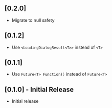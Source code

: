 ## [0.2.0]

* Migrate to null safety

## [0.1.2]

* Use `<LoadingDialogResult<T>>` instead of `<T>`

## [0.1.1]

* Use `Future<T> Function()` instead of `Future<T>`

## [0.1.0] - Initial Release

* Initial release